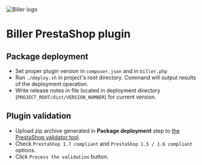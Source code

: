 ![Biller logo](https://biller.ai/social.jpg)

# Biller PrestaShop plugin

## Package deployment

- Set proper plugin version in `composer.json` and in `biller.php`
- Run `./deploy.sh` in project's root directory. Command will output results of the deployment operation.
- Write release notes in file located in deployment directory (`PROJECT_ROOT/dist/VERSION_NUMBER`) for current version.

## Plugin validation

- Upload zip archive generated in **Package deployment** step to [the PrestaShop validator tool](https://validator.prestashop.com/).
- Check `PrestaShop 1.7 compliant` and `PrestaShop 1.5 / 1.6 compliant` options.
- Click `Process the validation` button.
